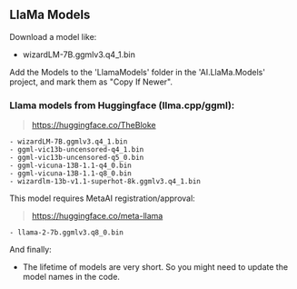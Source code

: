 ## LlaMa Models
Download a model like: 

- wizardLM-7B.ggmlv3.q4_1.bin

Add the Models to the 'LlamaModels' folder in the 'AI.LlaMa.Models' project, and mark them as "Copy If Newer".

### Llama models from Huggingface (llma.cpp/ggml):
> https://huggingface.co/TheBloke

```
- wizardLM-7B.ggmlv3.q4_1.bin
- ggml-vic13b-uncensored-q4_1.bin
- ggml-vic13b-uncensored-q5_0.bin
- ggml-vicuna-13B-1.1-q4_0.bin
- ggml-vicuna-13B-1.1-q8_0.bin
- wizardlm-13b-v1.1-superhot-8k.ggmlv3.q4_1.bin
```

This model requires MetaAI registration/approval:
>https://huggingface.co/meta-llama
```
- llama-2-7b.ggmlv3.q8_0.bin
```
And finally:
- The lifetime of models are very short. So you might need to update the model names in the code.
